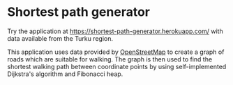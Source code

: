 # Shortest path generator

Try the application at https://shortest-path-generator.herokuapp.com/ with data available from the Turku region.

This application uses data provided by [OpenStreetMap](https://www.openstreetmap.org/) to create a graph of roads which are suitable for walking. The graph is then used to find the shortest walking path between coordinate points by using self-implemented Dijkstra's algorithm and Fibonacci heap.